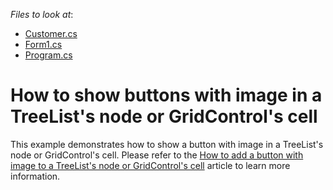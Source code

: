 <!-- default file list -->
*Files to look at*:

* [Customer.cs](./CS/GridSample/Customer.cs)
* [Form1.cs](./CS/GridSample/Form1.cs)
* [Program.cs](./CS/GridSample/Program.cs)
<!-- default file list end -->
# How to show buttons with image in a TreeList's node or GridControl's cell


<p>This example demonstrates how to show a button with image in a TreeList's node or GridControl's cell. Please refer to the <a href="https://www.devexpress.com/Support/Center/p/KA18960">How to add a button with image to a TreeList's node or GridControl's cell</a> article to learn more information.</p>

<br/>


